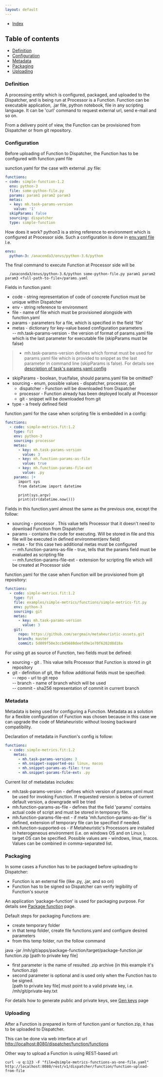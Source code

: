 ```yaml
---
layout: default
---
```


- [Index](/index)

## Table of contents

- [Definition](#definition)
- [Configuration](#configuration)
- [Metadata](#metadata)
- [Packaging](#packaging)
- [Uploading](#uploading)


### Definition

A processing entity which is configured, packaged, and uploaded to the Dispatcher, and is being run at Processor is a Function.
Function can be executable application, .jar file, python notebook, 
file in any scripting language. It can be 'curl' command to request external url, send e-mail and so on.
  

From a delivery point of view, the Function can be provisioned from Dispatcher or from git repository.

### Configuration

Before uploading of Function to Dispatcher, the Function has to be configured with function.yaml file


sunction.yaml for the case with external .py file:
```yaml
functions:
- code: simple-function-1.2
  env: python-3
  file: some-python-file.py
  params: param1 param2 param3
  metas:
  - key: mh.task-params-version
    value: '1'
  skipParams: false
  sourcing: dispatcher
  type: simple-function
```

How does it work?
python3 is a string reference to environment which is configured at Processor side. Such a configuration is done in [env.yaml file](/p/description-of-env-yaml) 
I.e.
```yaml
envs:
  python-3: /anaconda3/envs/python-3.6/python
```

The final command to execute Function at Processor side will be 
```text
  /anaconda3/envs/python-3.6/python some-python-file.py param1 param2 param3 <full-path-to-file>/params.yaml
```

Fields in function.yaml:   
- code - string representation of code of concrete Function must be unique within Dispatcher   
- env - string reference to environment   
- file - name of file which must be provisioned alongside with function.yaml   
- params - parameters for a file, which is specified in the field 'file'   
- metas - dictionary for key-value based configuration parameters   
-- mh.task-params-version - the version of format of params.yaml file which 
 is the last parameter for executable file (skipParams must be false)   
 
> - mh.task-params-version defines which format must be used for params.yaml file which is provided to snippet 
 as the last parameter in command line (skipParams is false). For details see [description of task's params.yaml config](description-of-task-params-yaml.md)   
   
 
- skipParams - boolean, true/false, should params.yaml file be omitted?   
- sourcing - enum, possible values - dispatcher, processor, git
   -  dispatcher - Function will be downloaded from Dispatcher   
   - processor - Function already has been deployed locally at Processor   
   - git - snippet will be downloaded from git   
- type - a freely defined field   


function.yaml for the case when scripting file is embedded in a config:
```yaml
functions:
  - code: simple-metrics.fit:1.2
    type: fit
    env: python-3
    sourcing: processor
    metas:
      - key: mh.task-params-version
        value: 3
      - key: mh.function-params-as-file
        value: true
      - key: mh.function-params-file-ext
        value: .py
    params: |+
      import sys
      from datetime import datetime

      print(sys.argv)
      print(str(datetime.now()))
```

Fields in this function.yaml almost the same as the previous one, except the follow:      
- sourcing - processor . This value tells Processor that it doesn't need to download Function from Dispatcher   
- params - contains the code for executing. Will be stored in file and 
 this file will be executed in defined environment(env field)    
- metas - for this case two additional metas must be configured   
-- mh.function-params-as-file - true, tells that the params field must be evaluated as scripting file   
-- mh.function-params-file-ext - extension for scripting file which will be created at Processor side   



function.yaml for the case when Function will be provisioned from git repository:
```yaml
functions:
  - code: simple-metrics.fit:1.2
    type: fit
    file: examples/simple-metrics/functions/simple-metrics-fit.py
    env: python-3
    sourcing: git
    metas:
      - key: mh.task-params-version
        value: 3
    git:
      repo: https://github.com/sergmain/metaheuristic-assets.git
      branch: master
      commit: 5d809f50e3ccb45688deefd9e1e70f6202d8d18a
```
 
For using git as source of Function, two fields must be defined:            
- sourcing - git . This value tells Processor that Function is stored in git repository   
- git - definition of git, the follow additional fields must be specified:     
-- repo - url to git repo   
-- branch - name of branch which will be used   
-- commit - sha256 representation of commit in current branch    


### Metadata
Metadata is being used for configuring a Function. 
Metadata as a solution for a flexible configuration of Function was chosen because in this case we can upgrade 
the code of Metaheuristic without loosing backward compatibility. 

Declaration of metadata in Function's config is follow:
```yaml
functions:
  - code: simple-metrics.fit:1.2
    metas:
      - mh.task-params-version: 3
      - mh.snippet-supported-os: linux, macos
      - mh.snippet-params-as-file: true
      - mh.snippet-params-file-ext: .py
```

Current list of metadatas includes: 
- mh.task-params-version -  defines which version of params.yaml must be used for invoking Function. 
    If requested version is below of current default version, a downgrade will be tried
- mh.function-params-as-file - defines that the field 'params' contains actual code of script and 
    must be stored in temporary file. 
- mh.function-params-file-ext - if meta 'mh.function-params-as-file' is defined, extension of temporary file can be specified if needed.
- mh.function-supported-os - if Metaheuristic's Processors are installed in heterogeneous environment (i.e. on windows OS and on Linux ), target OS can be specified.
 Possible values are - windows, linux, macos. Values can be combined in comma-separated list. 
  

### Packaging

In some cases a Function has to be packaged before uploading to Dispatcher:   
- Function is an external file (like .py, .jar, and so on)    
- Function has to be signed so Dispatcher can verify legibility of Function's source 

An application 'package-function' is used for packaging purpose. For details see [Package function](package-function) page.

Default steps for packaging Functions are:   
- create temporary folder   
- in that temp folder, create file functions.yaml and configure desired parameters   
- from this temp folder, run the follow command  

java -jar /mh/git/apps/package-function/target/package-function.jar function.zip \[path to private key file\]   

- first parameter is the name of resulted .zip archive (in this example it's function.zip)   
- second parameter is optional and is used only when the Function has to be signed.   
\[path to private key file\] must point to a valid private key, i.e. /mh/git/private-key.txt

For details how to generate public and private keys, see [Gen keys](gen-keys) page   


### Uploading
After a Function is prepared in form of function.yaml or function.zip, it has to be uploaded to Dispatcher.  

This can be done via web interface at url [http://localhost:8080/dispatcher/function/functions]()

Other way to upload a Function is using REST-based url:      
```text   
curl -u q:123 -F "file=@simple-metrics-functions-as-one-file.yaml"  http://localhost:8080/rest/v1/dispatcher/function/function-upload-from-file
```
